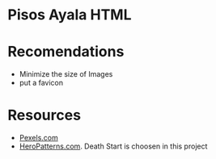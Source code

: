 # Pisos Ayala HTML


# Recomendations
* Minimize the size of Images
* put a favicon

# Resources
* [Pexels.com](https://www.pexels.com/)
* [HeroPatterns.com](https://www.heropatterns.com/). Death Start is choosen in this project

